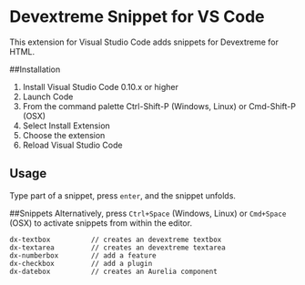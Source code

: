 
# Devextreme Snippet for VS Code
This extension for Visual Studio Code adds snippets for Devextreme for HTML.

##Installation
1. Install Visual Studio Code 0.10.x or higher
2. Launch Code
3. From the command palette Ctrl-Shift-P (Windows, Linux) or Cmd-Shift-P (OSX)
4. Select Install Extension
5. Choose the extension
6. Reload Visual Studio Code

## Usage
Type part of a snippet, press `enter`, and the snippet unfolds.

##Snippets
Alternatively, press `Ctrl+Space` (Windows, Linux) or `Cmd+Space` (OSX) to activate snippets from within the editor.
```
dx-textbox          // creates an devextreme textbox
dx-textarea         // creates an devextreme textarea
dx-numberbox        // add a feature
dx-checkbox         // add a plugin
dx-datebox          // creates an Aurelia component
```



